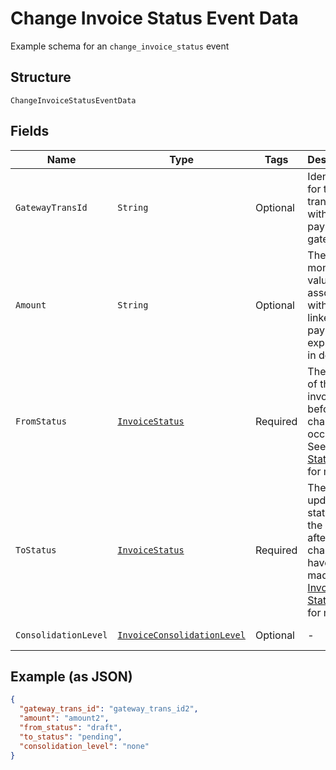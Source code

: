 
# Change Invoice Status Event Data

Example schema for an `change_invoice_status` event

## Structure

`ChangeInvoiceStatusEventData`

## Fields

| Name | Type | Tags | Description | Getter | Setter |
|  --- | --- | --- | --- | --- | --- |
| `GatewayTransId` | `String` | Optional | Identifier for the transaction within the payment gateway. | String getGatewayTransId() | setGatewayTransId(String gatewayTransId) |
| `Amount` | `String` | Optional | The monetary value associated with the linked payment, expressed in dollars. | String getAmount() | setAmount(String amount) |
| `FromStatus` | [`InvoiceStatus`](../../doc/models/invoice-status.md) | Required | The status of the invoice before any changes occurred. See [Invoice Statuses](https://maxio.zendesk.com/hc/en-us/articles/24252287829645-Advanced-Billing-Invoices-Overview#invoice-statuses) for more. | InvoiceStatus getFromStatus() | setFromStatus(InvoiceStatus fromStatus) |
| `ToStatus` | [`InvoiceStatus`](../../doc/models/invoice-status.md) | Required | The updated status of the invoice after changes have been made. See [Invoice Statuses](https://maxio.zendesk.com/hc/en-us/articles/24252287829645-Advanced-Billing-Invoices-Overview#invoice-statuses) for more. | InvoiceStatus getToStatus() | setToStatus(InvoiceStatus toStatus) |
| `ConsolidationLevel` | [`InvoiceConsolidationLevel`](../../doc/models/invoice-consolidation-level.md) | Optional | - | InvoiceConsolidationLevel getConsolidationLevel() | setConsolidationLevel(InvoiceConsolidationLevel consolidationLevel) |

## Example (as JSON)

```json
{
  "gateway_trans_id": "gateway_trans_id2",
  "amount": "amount2",
  "from_status": "draft",
  "to_status": "pending",
  "consolidation_level": "none"
}
```

